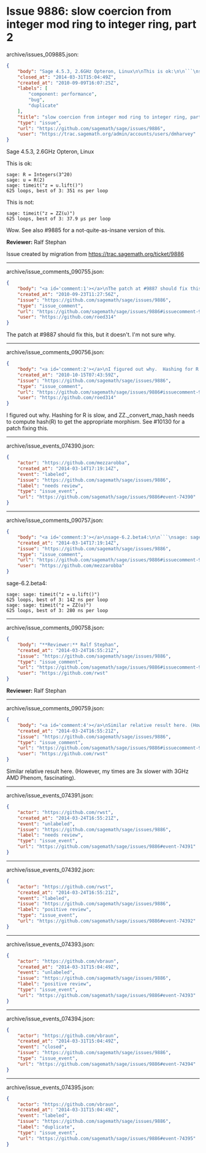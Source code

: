 # Issue 9886: slow coercion from integer mod ring to integer ring, part 2

archive/issues_009885.json:
```json
{
    "body": "Sage 4.5.3, 2.6GHz Opteron, Linux\n\nThis is ok:\n\n```\nsage: R = Integers(3^20)\nsage: u = R(2)\nsage: timeit(\"z = u.lift()\")\n625 loops, best of 3: 351 ns per loop\n```\n\nThis is not:\n\n```\nsage: timeit(\"z = ZZ(u)\")\n625 loops, best of 3: 37.9 \u00b5s per loop\n```\n\nWow. See also #9885 for a not-quite-as-insane version of this.\n\n\n**Reviewer:** Ralf Stephan\n\nIssue created by migration from https://trac.sagemath.org/ticket/9886\n\n",
    "closed_at": "2014-03-31T15:04:49Z",
    "created_at": "2010-09-09T16:07:25Z",
    "labels": [
        "component: performance",
        "bug",
        "duplicate"
    ],
    "title": "slow coercion from integer mod ring to integer ring, part 2",
    "type": "issue",
    "url": "https://github.com/sagemath/sage/issues/9886",
    "user": "https://trac.sagemath.org/admin/accounts/users/dmharvey"
}
```
Sage 4.5.3, 2.6GHz Opteron, Linux

This is ok:

```
sage: R = Integers(3^20)
sage: u = R(2)
sage: timeit("z = u.lift()")
625 loops, best of 3: 351 ns per loop
```

This is not:

```
sage: timeit("z = ZZ(u)")
625 loops, best of 3: 37.9 µs per loop
```

Wow. See also #9885 for a not-quite-as-insane version of this.


**Reviewer:** Ralf Stephan

Issue created by migration from https://trac.sagemath.org/ticket/9886





---

archive/issue_comments_090755.json:
```json
{
    "body": "<a id='comment:1'></a>\nThe patch at #9887 should fix this, but it doesn't.  I'm not sure why.",
    "created_at": "2010-09-23T11:27:56Z",
    "issue": "https://github.com/sagemath/sage/issues/9886",
    "type": "issue_comment",
    "url": "https://github.com/sagemath/sage/issues/9886#issuecomment-90755",
    "user": "https://github.com/roed314"
}
```

<a id='comment:1'></a>
The patch at #9887 should fix this, but it doesn't.  I'm not sure why.



---

archive/issue_comments_090756.json:
```json
{
    "body": "<a id='comment:2'></a>\nI figured out why.  Hashing for R is slow, and ZZ._convert_map_hash needs to compute hash(R) to get the appropriate morphism.  See #10130 for a patch fixing this.",
    "created_at": "2010-10-15T07:43:59Z",
    "issue": "https://github.com/sagemath/sage/issues/9886",
    "type": "issue_comment",
    "url": "https://github.com/sagemath/sage/issues/9886#issuecomment-90756",
    "user": "https://github.com/roed314"
}
```

<a id='comment:2'></a>
I figured out why.  Hashing for R is slow, and ZZ._convert_map_hash needs to compute hash(R) to get the appropriate morphism.  See #10130 for a patch fixing this.



---

archive/issue_events_074390.json:
```json
{
    "actor": "https://github.com/mezzarobba",
    "created_at": "2014-03-14T17:19:14Z",
    "event": "labeled",
    "issue": "https://github.com/sagemath/sage/issues/9886",
    "label": "needs review",
    "type": "issue_event",
    "url": "https://github.com/sagemath/sage/issues/9886#event-74390"
}
```



---

archive/issue_comments_090757.json:
```json
{
    "body": "<a id='comment:3'></a>\nsage-6.2.beta4:\n\n```\nsage: sage: timeit(\"z = u.lift()\")\n625 loops, best of 3: 142 ns per loop\nsage: sage: timeit(\"z = ZZ(u)\")\n625 loops, best of 3: 280 ns per loop\n```",
    "created_at": "2014-03-14T17:19:14Z",
    "issue": "https://github.com/sagemath/sage/issues/9886",
    "type": "issue_comment",
    "url": "https://github.com/sagemath/sage/issues/9886#issuecomment-90757",
    "user": "https://github.com/mezzarobba"
}
```

<a id='comment:3'></a>
sage-6.2.beta4:

```
sage: sage: timeit("z = u.lift()")
625 loops, best of 3: 142 ns per loop
sage: sage: timeit("z = ZZ(u)")
625 loops, best of 3: 280 ns per loop
```



---

archive/issue_comments_090758.json:
```json
{
    "body": "**Reviewer:** Ralf Stephan",
    "created_at": "2014-03-24T16:55:21Z",
    "issue": "https://github.com/sagemath/sage/issues/9886",
    "type": "issue_comment",
    "url": "https://github.com/sagemath/sage/issues/9886#issuecomment-90758",
    "user": "https://github.com/rwst"
}
```

**Reviewer:** Ralf Stephan



---

archive/issue_comments_090759.json:
```json
{
    "body": "<a id='comment:4'></a>\nSimilar relative result here. (However, my times are 3x slower with 3GHz AMD Phenom, fascinating).",
    "created_at": "2014-03-24T16:55:21Z",
    "issue": "https://github.com/sagemath/sage/issues/9886",
    "type": "issue_comment",
    "url": "https://github.com/sagemath/sage/issues/9886#issuecomment-90759",
    "user": "https://github.com/rwst"
}
```

<a id='comment:4'></a>
Similar relative result here. (However, my times are 3x slower with 3GHz AMD Phenom, fascinating).



---

archive/issue_events_074391.json:
```json
{
    "actor": "https://github.com/rwst",
    "created_at": "2014-03-24T16:55:21Z",
    "event": "unlabeled",
    "issue": "https://github.com/sagemath/sage/issues/9886",
    "label": "needs review",
    "type": "issue_event",
    "url": "https://github.com/sagemath/sage/issues/9886#event-74391"
}
```



---

archive/issue_events_074392.json:
```json
{
    "actor": "https://github.com/rwst",
    "created_at": "2014-03-24T16:55:21Z",
    "event": "labeled",
    "issue": "https://github.com/sagemath/sage/issues/9886",
    "label": "positive review",
    "type": "issue_event",
    "url": "https://github.com/sagemath/sage/issues/9886#event-74392"
}
```



---

archive/issue_events_074393.json:
```json
{
    "actor": "https://github.com/vbraun",
    "created_at": "2014-03-31T15:04:49Z",
    "event": "unlabeled",
    "issue": "https://github.com/sagemath/sage/issues/9886",
    "label": "positive review",
    "type": "issue_event",
    "url": "https://github.com/sagemath/sage/issues/9886#event-74393"
}
```



---

archive/issue_events_074394.json:
```json
{
    "actor": "https://github.com/vbraun",
    "created_at": "2014-03-31T15:04:49Z",
    "event": "closed",
    "issue": "https://github.com/sagemath/sage/issues/9886",
    "type": "issue_event",
    "url": "https://github.com/sagemath/sage/issues/9886#event-74394"
}
```



---

archive/issue_events_074395.json:
```json
{
    "actor": "https://github.com/vbraun",
    "created_at": "2014-03-31T15:04:49Z",
    "event": "labeled",
    "issue": "https://github.com/sagemath/sage/issues/9886",
    "label": "duplicate",
    "type": "issue_event",
    "url": "https://github.com/sagemath/sage/issues/9886#event-74395"
}
```
